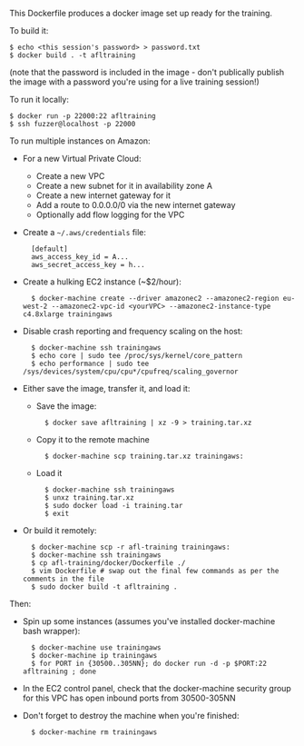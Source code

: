 This Dockerfile produces a docker image set up ready for the training.

To build it:

    $ echo <this session's password> > password.txt
    $ docker build . -t afltraining
(note that the password is included in the image - don't publically publish the image with a password you're using for a live training session!)

To run it locally:

    $ docker run -p 22000:22 afltraining
    $ ssh fuzzer@localhost -p 22000

To run multiple instances on Amazon:

- For a new Virtual Private Cloud:
    - Create a new VPC
    - Create a new subnet for it in availability zone A
    - Create a new internet gateway for it
    - Add a route to 0.0.0.0/0 via the new internet gateway
    - Optionally add flow logging for the VPC
- Create a `~/.aws/credentials` file:

        [default]
        aws_access_key_id = A...
        aws_secret_access_key = h...
- Create a hulking EC2 instance (~$2/hour):

        $ docker-machine create --driver amazonec2 --amazonec2-region eu-west-2 --amazonec2-vpc-id <yourVPC> --amazonec2-instance-type c4.8xlarge trainingaws
- Disable crash reporting and frequency scaling on the host:

        $ docker-machine ssh trainingaws
        $ echo core | sudo tee /proc/sys/kernel/core_pattern
        $ echo performance | sudo tee /sys/devices/system/cpu/cpu*/cpufreq/scaling_governor
- Either save the image, transfer it, and load it:
    - Save the image:

            $ docker save afltraining | xz -9 > training.tar.xz
    - Copy it to the remote machine

            $ docker-machine scp training.tar.xz trainingaws:
    - Load it

            $ docker-machine ssh trainingaws
            $ unxz training.tar.xz
            $ sudo docker load -i training.tar
            $ exit
- Or build it remotely:

        $ docker-machine scp -r afl-training trainingaws:
        $ docker-machine ssh trainingaws
        $ cp afl-training/docker/Dockerfile ./
        $ vim Dockerfile # swap out the final few commands as per the comments in the file
        $ sudo docker build -t afltraining .

Then:

- Spin up some instances (assumes you've installed docker-machine bash wrapper):

        $ docker-machine use trainingaws
        $ docker-machine ip trainingaws
        $ for PORT in {30500..305NN}; do docker run -d -p $PORT:22 afltraining ; done
- In the EC2 control panel, check that the docker-machine security group for this VPC has open inbound ports from 30500-305NN

- Don't forget to destroy the machine when you're finished:

        $ docker-machine rm trainingaws
